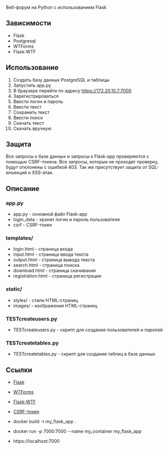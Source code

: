 Веб-форум на Python с использованием Flask

## Зависимости

- Flask
- Postgresql
- WTForms
- Flask-WTF

## Использование

1. Создать базу данных PostgreSQL и таблицы
2. Запустить app.py
3. В браузере перейти по адресу https://172.20.10.7:7000
4. Зарегистрироваться
5. Ввести логин и пароль
6. Ввести текст
7. Сохранить текст
8. Ввести поиск
9. Скачать текст
10. Скачать вручную

## Защита

Все запросы к базе данных и запросы к Flask-app проверяются с помощью CSRF-токена. Все запросы, которые не проходят проверку, будут отклонены с ошибкой 403.
Так же присутствует защита от SQL-инъекций и XSS-атак.

## Описание

### app.py

- app.py - основной файл Flask-app
- login_data - хранит логин и пароль пользователя
- csrf - CSRF-токен

### templates/

- login.html - страница входа
- input.html - страница ввода текста
- output.html - страница вывода текста
- search.html - страница поиска
- download.html - страница скачивания
- registration.html - страница регистрации

### static/ 

- styles/ - стили HTML-страниц
- images/ - изображения HTML-страниц

### TESTcreateusers.py

- TESTcreateusers.py - скрипт для создания пользователей и паролей

### TESTcreatetables.py

- TESTcreatetables.py - скрипт для создания таблиц в базе данных

## Ссылки

- [Flask](https://flask.palletsprojects.com/en/1.1.x/)
- [WTForms](https://wtforms.readthedocs.io/en/2.3.x/)
- [Flask-WTF](https://flask-wtf.readthedocs.io/en/0.14.3/)
- [CSRF-токен](https://ru.wikipedia.org/wiki/Cross-site_request_forgery)

- docker build -t my_flask_app .
- docker run -p 7000:7000 --name my_container my_flask_app
- https://localhost:7000
